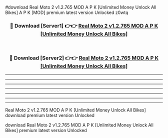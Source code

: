 #download Real Moto 2 v1.2.765 MOD A P K [Unlimited Money Unlock All Bikes]  A P K [MOD] premium latest version Unlocked z0wtq 



<div align="center">
<h3>🔴 Download [Server1] 👉👉 <a href="https://apkdownload2.web.app/">Real Moto 2 v1.2.765 MOD A P K [Unlimited Money Unlock All Bikes] </a></h3><br>

<h3>🔴 Download [Server2] 👉👉 <a href="https://apkdownload2.web.app/">Real Moto 2 v1.2.765 MOD A P K [Unlimited Money Unlock All Bikes] </a></h3>
</div>





----------------------------------------------------------

----------------------------------------------------------

----------------------------------------------------------

----------------------------------------------------------

----------------------------------------------------------

----------------------------------------------------------

----------------------------------------------------------

Real Moto 2 v1.2.765 MOD A P K [Unlimited Money Unlock All Bikes]  download premium latest version Unlocked

download Real Moto 2 v1.2.765 MOD A P K [Unlimited Money Unlock All Bikes]  premium latest version Unlocked
